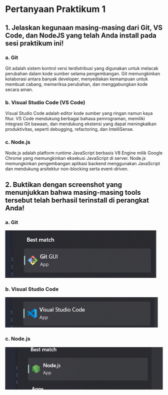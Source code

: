 # Pertanyaan Praktikum 1

## 1. Jelaskan kegunaan masing-masing dari Git, VS Code, dan NodeJS yang telah Anda install pada sesi praktikum ini!

### a. Git
Git adalah sistem kontrol versi terdistribusi yang digunakan untuk melacak perubahan dalam kode sumber selama pengembangan. Git memungkinkan kolaborasi antara banyak developer, menyediakan kemampuan untuk membuat cabang, memeriksa perubahan, dan menggabungkan kode secara aman.

### b. Visual Studio Code (VS Code)
Visual Studio Code adalah editor kode sumber yang ringan namun kaya fitur. VS Code mendukung berbagai bahasa pemrograman, memiliki integrasi Git bawaan, dan mendukung ekstensi yang dapat meningkatkan produktivitas, seperti debugging, refactoring, dan IntelliSense.

### c. Node.js
Node.js adalah platform runtime JavaScript berbasis V8 Engine milik Google Chrome yang memungkinkan eksekusi JavaScript di server. Node.js memungkinkan pengembangan aplikasi backend menggunakan JavaScript dan mendukung arsitektur non-blocking serta event-driven.

## 2. Buktikan dengan screenshot yang menunjukkan bahwa masing-masing tools tersebut telah berhasil terinstall di perangkat Anda!

### a. Git
![alt text](image.png)

### b. Visual Studio Code
![alt text](image-1.png)

### c. Node.js
![alt text](image-2.png)